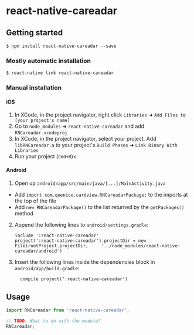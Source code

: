 
# react-native-careadar

## Getting started

`$ npm install react-native-careadar --save`

### Mostly automatic installation

`$ react-native link react-native-careadar`

### Manual installation


#### iOS

1. In XCode, in the project navigator, right click `Libraries` ➜ `Add Files to [your project's name]`
2. Go to `node_modules` ➜ `react-native-careadar` and add `RNCareadar.xcodeproj`
3. In XCode, in the project navigator, select your project. Add `libRNCareadar.a` to your project's `Build Phases` ➜ `Link Binary With Libraries`
4. Run your project (`Cmd+R`)<

#### Android

1. Open up `android/app/src/main/java/[...]/MainActivity.java`
  - Add `import com.quenice.cardview.RNCareadarPackage;` to the imports at the top of the file
  - Add `new RNCareadarPackage()` to the list returned by the `getPackages()` method
2. Append the following lines to `android/settings.gradle`:
  	```
  	include ':react-native-careadar'
  	project(':react-native-careadar').projectDir = new File(rootProject.projectDir, 	'../node_modules/react-native-careadar/android')
  	```
3. Insert the following lines inside the dependencies block in `android/app/build.gradle`:
  	```
      compile project(':react-native-careadar')
  	```


## Usage
```javascript
import RNCareadar from 'react-native-careadar';

// TODO: What to do with the module?
RNCareadar;
```
  